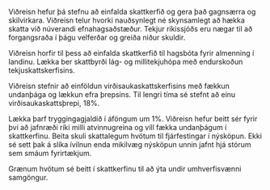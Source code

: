Viðreisn hefur þá stefnu að einfalda skattkerfið og gera það gagnsærra og skilvirkara. Viðreisn telur hvorki nauðsynlegt né skynsamlegt að hækka skatta við núverandi efnahagsaðstæður. Tekjur ríkissjóðs eru nægar til að forgangsraða í þágu velferðar og greiða niður skuldir.  

Viðreisn horfir til þess að einfalda skattkerfið til hagsbóta fyrir almenning í landinu. Lækka ber skattbyrði lág- og millitekjuhópa með endurskoðun tekjuskattskerfisins.

Viðreisn stefnir að einföldun virðisaukaskattskerfisins með fækkun undanþága og lækkun efra þrepsins. Til lengri tíma sé stefnt að einu virðisaukaskattsþrepi, 18%.

Lækka þarf tryggingagjaldið í áföngum um 1%.
Viðreisn hefur beitt sér fyrir því að jafnræði ríki milli atvinnugreina og vill fækka undanþágum í skattkerfinu. Beita skuli skattalegum hvötum til fjárfestingar í nýsköpun. Ekki sé sett þak á slíka ívilnun enda mikilvæg nýsköpun unnin jafnt hjá stórum sem smáum fyrirtækjum.

Grænum hvötum sé beitt í skattkerfinu til að ýta undir umhverfisvænni samgöngur.
